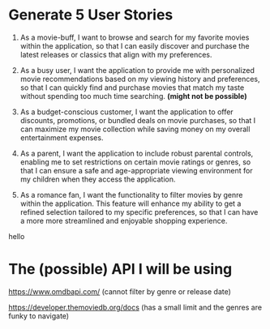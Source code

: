 # Generate 5 User Stories


1. As a movie-buff, I want to browse and search for my favorite movies within the application, so that I can easily discover and purchase the latest releases or classics that align with my preferences.

2. As a busy user, I want the application to provide me with personalized movie recommendations based on my viewing history and preferences, so that I can quickly find and purchase movies that match my taste without spending too much time searching. __(might not be possible)__

3. As a budget-conscious customer, I want the application to offer discounts, promotions, or bundled deals on movie purchases, so that I can maximize my movie collection while saving money on my overall entertainment expenses.

4. As a parent, I want the application to include robust parental controls, enabling me to set restrictions on certain movie ratings or genres, so that I can ensure a safe and age-appropriate viewing environment for my children when they access the application.

5. As a romance fan, I want the functionality to filter movies by genre within the application. This feature will enhance my ability to get a refined selection tailored to my specific preferences, so that I can have a more more streamlined and enjoyable shopping experience. 


hello 

# The (possible) API I will be using

https://www.omdbapi.com/ (cannot filter by genre or release date)

https://developer.themoviedb.org/docs (has a small limit and the genres are funky to navigate)